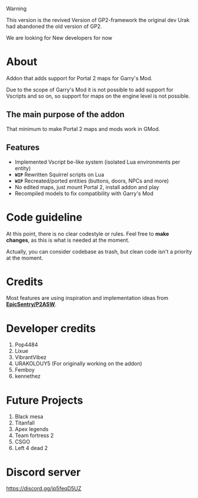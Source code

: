 > [!WARNING]  
> This version is the revived Version of GP2-framework the original dev Urak had abandoned the old version of GP2.
>
> We are looking for New developers for now

# About

Addon that adds support for Portal 2 maps for Garry's Mod. 

Due to the scope of Garry's Mod it is not possible to add support for Vscripts and so on, so support for maps on the engine level is not possible.

## The main purpose of the addon
That minimum to make Portal 2 maps and mods work in GMod.

## Features

* Implemented Vscript be-like system (isolated Lua environments per entity)
* **`WIP`** Rewritten Squirrel scripts on Lua
* **`WIP`** Recreated/ported entities (buttons, doors, NPCs and more)
* No edited maps, just mount Portal 2, install addon and play
* Recompiled models to fix compatibility with Garry's Mod

# Code guideline
At this point, there is no clear codestyle or rules. Feel free to **make changes**, as this is what is needed at the moment. 

Actually, you can consider codebase as trash, but clean code isn't a priority at the moment.

# Credits
Most features are using inspiration and implementation ideas from  **[EpicSentry/P2ASW](https://github.com/EpicSentry/P2ASW)**.

# Developer credits
1. Pop4484
2. Lixue
3. VibrantVibez
4. URAKOLOUY5 (For originally working on the addon)
5. Femboy
6. kennethez

# Future Projects
1. Black mesa
2. Titanfall
3. Apex legends
4. Team fortress 2
5. CSGO
6. Left 4 dead 2

# Discord server
https://discord.gg/jp5feqD5UZ
